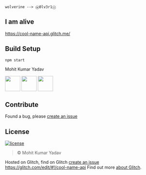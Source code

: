`wolverine --> ⓦ0lv3r1ⓝ`
## I am alive
https://cool-name-api.glitch.me/


## Build Setup

```
npm start
```
Mohit Kumar Yadav

[<img src="https://image.flaticon.com/icons/svg/34/34238.svg" width="50" padding="10">](https://twitter.com/mohitkyadav123)
[<img src="https://www.shareicon.net/download/2015/11/02/665921_internet.svg" width="50" padding="10">](https://linkedin.com/in/mohitkyadav)
[<img src="https://upload.wikimedia.org/wikipedia/commons/9/91/Octicons-mark-github.svg" width="50" padding="10">](https://github.com/mohitkyadav)

## Contribute
Found a bug, please [create an issue](https://github.com/mohitkyadav/cool-name-api/issues/new)

## License

[![license](https://img.shields.io/github/license/mashape/apistatus.svg)](#)
> © Mohit Kumar Yadav


Hosted on Glitch, find on Glitch [create an issue](https://glitch.com/edit/#!/cool-name-api)
https://glitch.com/edit/#!/cool-name-api
Find out more [about Glitch](https://glitch.com/about).
